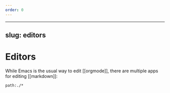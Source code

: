 ```yaml
---
order: 0
---
```


---
slug: editors
---

# Editors

While Emacs is the usual way to edit [[orgmode]], there are multiple apps for editing [[markdown]]:

```query
path:./*
```